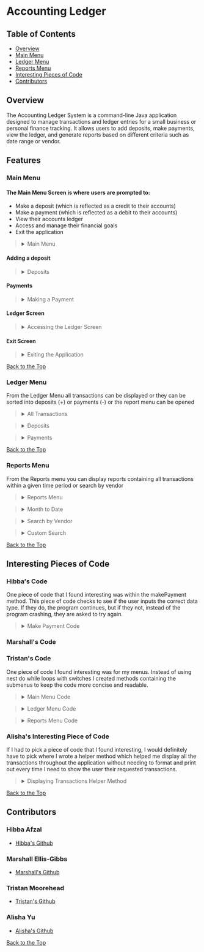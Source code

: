 # Accounting Ledger

## Table of Contents
- [Overview]()
- [Main Menu]()
- [Ledger Menu]()
- [Reports Menu]()
- [Interesting Pieces of Code]()
- [Contributors]()

## Overview

The Accounting Ledger System is a command-line Java application designed to manage transactions and ledger entries for a small business or personal finance tracking. It allows users to add deposits, make payments, view the ledger, and generate reports based on different criteria such as date range or vendor.

## Features

### Main Menu

#### The Main Menu Screen is where users are prompted to:
- Make a deposit (which is reflected as a credit to their accounts)
- Make a payment (which is reflected as a debit to their accounts)
- View their accounts ledger
- Access and manage their financial goals
- Exit the application

><details>
><summary> Main Menu </summary>
>
> ![img.png](src/main/java/com/ps/images/img.png)
></details>

#### Adding a deposit

><details>
><summary> Deposits </summary>
>
> ![img_2.png](src/main/java/com/ps/images/img_2.png)
></details>

#### Payments

><details>
><summary> Making a Payment </summary>
>
>![img_3.png](src/main/java/com/ps/images/img_3.png)
></details>

#### Ledger Screen

><details>
><summary> Accessing the Ledger Screen </summary>
>
> ![img_4.png](src/main/java/com/ps/images/img_4.png)
></details>

#### Exit Screen

><details>
><summary> Exiting the Application </summary>
>
> ![img_5.png](src/main/java/com/ps/images/img_5.png)
></details>

[Back to the Top]()

### Ledger Menu
From the Ledger Menu all transactions can be displayed or they can be sorted into deposits (+) or payments (-) or the report menu can be opened

><details>
><summary> All Transactions </summary>
>
> ![img_6.png](src/main/java/com/ps/images/img_6.png)
></details>

><details>
><summary> Deposits </summary>
>
> ![img_7.png](src/main/java/com/ps/images/img_7.png)
></details>

><details>
><summary> Payments </summary>
>
> ![img_8.png](src/main/java/com/ps/images/img_8.png)
></details>

[Back to the Top]()

### Reports Menu
From the Reports menu you can display reports containing all transactions within a given time period or search by vendor

><details>
><summary> Reports Menu </summary>
>
> ![img_9.png](src/main/java/com/ps/images/img_9.png)
></details>

><details>
><summary> Month to Date </summary>
>
> ![img_10.png](src/main/java/com/ps/images/img_10.png)
></details>

><details>
><summary> Search by Vendor </summary>
>
> ![img_11.png](src/main/java/com/ps/images/img_11.png)
></details>

><details>
><summary> Custom Search </summary>
>
> Image here
></details>

[Back to the Top]()

## Interesting Pieces of Code

### Hibba's Code

One piece of code that I found interesting was within the makePayment method. This piece of code checks to see if the user inputs the correct data type. If they do, the program continues, but if they not, instead of the program crashing, they are asked to try again.

><details>
><summary> Make Payment Code </summary>
>
> <img width="1055" alt="Screenshot 2024-07-16 at 7 40 23 PM" src="https://github.com/user-attachments/assets/5d79614c-705c-49b9-aeda-58621fec5b3f">

></details>



### Marshall's Code

### Tristan's Code
One piece of code I found interesting was for my menus. Instead of using nest do while loops with switches I created methods containing the submenus to keep the code more concise and readable.

><details>
><summary> Main Menu Code </summary>
>
> ![img_12.png](src/main/java/com/ps/images/img_12.png)
></details>

><details>
><summary> Ledger Menu Code </summary>
>
> ![img_13.png](src/main/java/com/ps/images/img_13.png)
></details>

><details>
><summary> Reports Menu Code </summary>
>
> ![img_14.png](src/main/java/com/ps/images/img_14.png)
></details>

### Alisha's Interesting Piece of Code

If I had to pick a piece of code that I found interesting, I would definitely have to pick where I wrote a  helper method 
which helped me display all the transactions throughout the application without needing to format and print out every time 
I need to show the user their requested transactions.

><details>
><summary> Displaying Transactions Helper Method </summary>
>
> Image here
></details>

[Back to the Top]()

## Contributors

### Hibba Afzal

- [Hibba's Github](https://github.com/hibbaafzal)

### Marshall Ellis-Gibbs

- [Marshall's Github](https://github.com/MarshallE-G)

### Tristan Moorehead 

- [Tristan's Github](https://github.com/tmoore8)

### Alisha Yu

- [Alisha's Github](https://github.com/alyu15)

[Back to the Top]()



